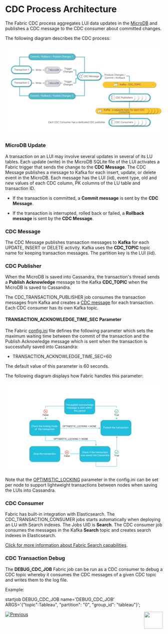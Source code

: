 # CDC Process Architecture

The Fabric CDC process aggregates LUI data updates in the [MicroDB](/articles/02_fabric_architecture/01_fabric_architecture_overview.md#211-microdb-) and publishes a CDC message to the CDC consumer about committed changes. 

The following diagram describes the CDC process:

![CDC flow](images/cdc_data_flow_diagram.png)

### MicroDB Update

A transaction on an LUI may involve several updates in several of its LU tables. Each update (write) in the MicroDB SQLite file of the LUI activates a Fabric trigger that sends the change to the **CDC Message**. The CDC Message publishes a message to Kafka for each insert, update, or delete event in the MicroDB. Each message has the LUI (iid), event type, old and new values of each CDC column, PK columns of the LU table and transaction ID.

-  If the transaction is committed, a **Commit message** is sent by the **CDC Message**. 

-  If the transaction is interrupted, rolled back or failed, a **Rollback message** is sent by the **CDC Message**. 

### CDC Message

The CDC Message publishes transaction messages to **Kafka**  for each UPDATE, INSERT or DELETE activity. Kafka uses the **CDC_TOPIC**  topic name for keeping transaction messages. The partition key is the LUI (iid).

### CDC Publisher

When the MicroDB is saved into Cassandra, the transaction's thread sends a **Publish Acknowledge**  message to the Kafka **CDC_TOPIC** when the MicroDB is saved to Cassandra. 

The CDC_TRANSACTION_PUBLISHER job consumes the transaction messages from Kafka and creates a [CDC message](02_cdc_messages.md) for each transaction. Each CDC consumer has its own Kafka topic.

#### TRANSACTION_ACKNOWLEDGE_TIME_SEC Parameter

The Fabric [config.ini](/articles/02_fabric_architecture/05_fabric_main_configuration_files.md#configini) file defines the following parameter which sets the maximum waiting time between the commit of the transaction and the Publish Acknowledge message which is sent when the transaction is successfully saved into Cassandra: 

- TRANSACTION_ACKNOWLEDGE_TIME_SEC=60

The default value of this parameter is 60 seconds.

The following diagram displays how Fabric handles this parameter:

![acknowledge time](images/cdc_publish_acknowledge_time_seq.png)

Note that the [OPTIMISTIC_LOCKING](/articles/23_fabric_transactions/02_fabric_transactions.md) parameter in the config.ini can be set per node to support lightweight transactions between nodes when saving the LUIs into Cassandra.

### CDC Consumer

Fabric has built-in integration with Elasticsearch. The CDC_TRANSACTION_CONSUMER jobs starts automatically when deploying an LU with Search indexes. The Jobs UID is **Search**. The CDC consumer job consumes the messages in the Kafka **Search** topic and creates search indexes in Elasticsearch.

[Click for more information about Fabric Search capabilities](cdc_consumers/search).

### CDC Transaction Debug 

The **DEBUG_CDC_JOB** Fabric job can be run as a CDC consumer to debug a CDC topic whereby it consumes the CDC messages of a given CDC topic and writes them to the log file. 

Example: 

startjob DEBUG_CDC_JOB name='DEBUG_CDC_JOB' ARGS='{"topic":Tableau", "partition": "0", "group_id": "tableau"}';



[![Previous](/articles/images/Previous.png)](04_cdc_publication_flow.md)[<img align="right" width="60" height="54" src="/articles/images/Next.png">](06_cdc_configuration.md)
